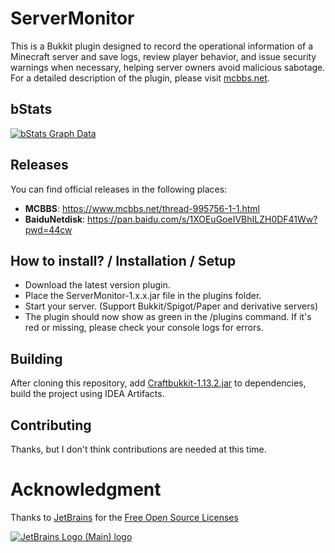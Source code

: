 # ServerMonitor
This is a Bukkit plugin designed to record the operational information of a Minecraft server and save logs, review player behavior, and issue security warnings when necessary, helping server owners avoid malicious sabotage.
For a detailed description of the plugin, please visit [mcbbs.net](https://www.mcbbs.net/thread-995756-1-1.html).

bStats
---
[![bStats Graph Data](https://bstats.org/signatures/bukkit/ServerMonitor.svg)](https://bstats.org/plugin/bukkit/ServerMonitor)

Releases
---
You can find official releases in the following places:
- **MCBBS**: https://www.mcbbs.net/thread-995756-1-1.html
- **BaiduNetdisk**: https://pan.baidu.com/s/1XOEuGoeIVBhILZH0DF41Ww?pwd=44cw

How to install? / Installation / Setup
---
* Download the latest version plugin.
* Place the ServerMonitor-1.x.x.jar file in the plugins folder.
* Start your server. (Support Bukkit/Spigot/Paper and derivative servers)
* The plugin should now show as green in the /plugins command. If it's red or missing, please check your console logs for errors.

Building
---
After cloning this repository, add [Craftbukkit-1.13.2.jar](https://getbukkit.org/get/fQ2hcjORI73x66tj7h0X8f4hteJAB64i) to dependencies, build the project using IDEA Artifacts.

Contributing
---
Thanks, but I don't think contributions are needed at this time.

# Acknowledgment
Thanks to [JetBrains](https://www.jetbrains.com/?from=ServerMonitor) for the [Free Open Source Licenses](https://jb.gg/OpenSourceSupport)

[![JetBrains Logo (Main) logo](https://resources.jetbrains.com/storage/products/company/brand/logos/jb_beam.svg)](https://www.jetbrains.com/?from=ServerMonitor)

